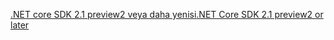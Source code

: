 [<span data-ttu-id="3425e-101">.NET core SDK 2.1 preview2 veya daha yenisi</span><span class="sxs-lookup"><span data-stu-id="3425e-101">.NET Core SDK 2.1 preview2 or later</span></span>](https://www.microsoft.com/net/download/all)